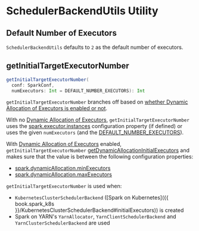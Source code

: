 # SchedulerBackendUtils Utility

## <span id="DEFAULT_NUMBER_EXECUTORS"> Default Number of Executors

`SchedulerBackendUtils` defaults to `2` as the default number of executors.

## <span id="getInitialTargetExecutorNumber"> getInitialTargetExecutorNumber

```scala
getInitialTargetExecutorNumber(
  conf: SparkConf,
  numExecutors: Int = DEFAULT_NUMBER_EXECUTORS): Int
```

`getInitialTargetExecutorNumber` branches off based on [whether Dynamic Allocation of Executors is enabled or not](../Utils.md#isDynamicAllocationEnabled).

With no [Dynamic Allocation of Executors](../dynamic-allocation/index.md), `getInitialTargetExecutorNumber` uses the [spark.executor.instances](../configuration-properties.md#spark.executor.instances) configuration property (if defined) or uses the given `numExecutors` (and the [DEFAULT_NUMBER_EXECUTORS](#DEFAULT_NUMBER_EXECUTORS)).

With [Dynamic Allocation of Executors](../dynamic-allocation/index.md) enabled, `getInitialTargetExecutorNumber` [getDynamicAllocationInitialExecutors](../Utils.md#getDynamicAllocationInitialExecutors) and makes sure that the value is between the following configuration properties:

* [spark.dynamicAllocation.minExecutors](../dynamic-allocation/configuration-properties.md#spark.dynamicAllocation.minExecutors)
* [spark.dynamicAllocation.maxExecutors](../dynamic-allocation/configuration-properties.md#spark.dynamicAllocation.maxExecutors)

`getInitialTargetExecutorNumber` is used when:

* `KubernetesClusterSchedulerBackend` ([Spark on Kubernetes]({{ book.spark_k8s }}/KubernetesClusterSchedulerBackend#initialExecutors)) is created
* Spark on YARN's `YarnAllocator`, `YarnClientSchedulerBackend` and `YarnClusterSchedulerBackend` are used
